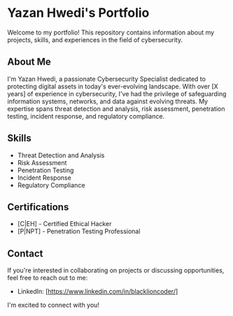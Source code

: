 # Yazan Hwedi's Portfolio

Welcome to my portfolio! This repository contains information about my projects, skills, and experiences in the field of cybersecurity.

## About Me

I'm Yazan Hwedi, a passionate Cybersecurity Specialist dedicated to protecting digital assets in today's ever-evolving landscape. With over [X years] of experience in cybersecurity, I've had the privilege of safeguarding information systems, networks, and data against evolving threats. My expertise spans threat detection and analysis, risk assessment, penetration testing, incident response, and regulatory compliance.


## Skills

- Threat Detection and Analysis
- Risk Assessment
- Penetration Testing
- Incident Response
- Regulatory Compliance

## Certifications

- [C|EH] - Certified Ethical Hacker
- [P|NPT] - Penetration Testing Professional

## Contact

If you're interested in collaborating on projects or discussing opportunities, feel free to reach out to me:

- LinkedIn: [https://www.linkedin.com/in/blacklioncoder/]

I'm excited to connect with you!

